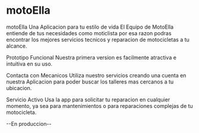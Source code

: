 # motoElla

motoElla
Una Aplicacion para tu estilo de vida El Equipo de MotoElla entiende de tus necesidades como moticlista por esa razon podras encontrar los mejores servicios tecnicos y reparacion de motocicletas a tu alcance.

Prototipo Funcional Nuestra primera version es facilmente atractiva e intuitiva en su uso.

Contacta con Mecanicos Utiliza nuestro servicios creando una cuenta en nuestra Aplicacion para poder buscar los talleres mas cercanos a tu ubicacion.

Servicio Activo Usa la app para solicitar tu reparacion en cualquier momento, ya sea para mantenimientos o para reparaciones complejas de tu motocicleta.

--En produccion--
